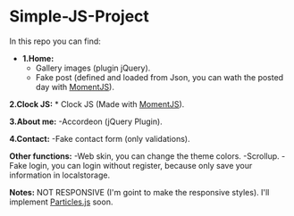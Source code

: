 # Simple-JS-Project

In this repo you can find: 

* **1.Home:**
    * Gallery images (plugin jQuery).
    * Fake post (defined and loaded from Json, you can wath the posted day with [MomentJS](https://momentjs.com/)).

**2.Clock JS:**
    * Clock JS (Made with [MomentJS](https://momentjs.com/)).

**3.About me:**
    -Accordeon (jQuery Plugin).

**4.Contact:**
    -Fake contact form (only validations).

**Other functions:**
    -Web skin, you can change the theme colors.
    -Scrollup.
    -Fake login, you can login without register, because only save your information in localstorage.

**Notes:**
    NOT RESPONSIVE (I'm goint to make the responsive styles).
    I'll implement [Particles.js](https://vincentgarreau.com/particles.js/) soon.